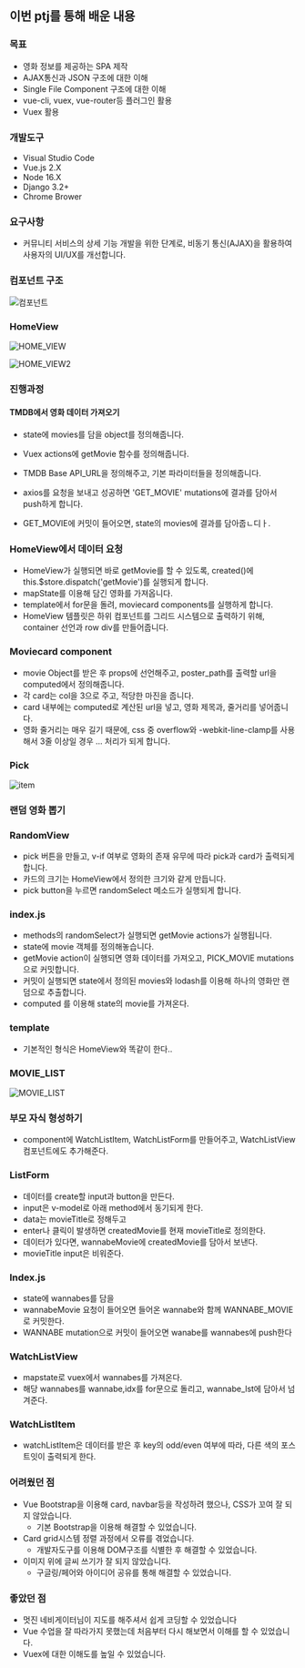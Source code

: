 ## 이번 ptj를 통해 배운 내용

### 목표

- 영화 정보를 제공하는 SPA 제작
- AJAX통신과 JSON 구조에 대한 이해
- Single File Component 구조에 대한 이해
- vue-cli, vuex, vue-router등 플러그인 활용
- Vuex 활용

### 개발도구

- Visual Studio Code
- Vue.js 2.X
- Node 16.X
- Django 3.2+
- Chrome Brower

### 요구사항 

- 커뮤니티 서비스의 상세 기능 개발을 위한 단계로, 비동기 통신(AJAX)을 활용하여 사용자의
  UI/UX를 개선합니다.

### 컴포넌트 구조

![컴포넌트](README_동완.assets/컴포넌트.PNG)



### HomeView

![HOME_VIEW](README_동완.assets/HOME_VIEW.PNG)



![HOME_VIEW2](README_동완.assets/HOME_VIEW2.PNG)



### 진행과정

#### TMDB에서 영화 데이터 가져오기

- state에 movies를 담을 object를 정의해줍니다.

- Vuex actions에 getMovie 함수를 정의해줍니다.

- TMDB Base API_URL을 정의해주고, 기본 파라미터들을 정의해줍니다.
- axios를 요청을 보내고 성공하면 'GET_MOVIE' mutations에 결과를 담아서 push하게 합니다.
- GET_MOVIE에 커밋이 들어오면, state의 movies에 결과를 담아줍ㄴ디ㅏ.

### HomeView에서 데이터 요청

- HomeView가 실행되면 바로 getMovie를 할 수 있도록, created()에 this.$store.dispatch('getMovie')를 실행되게 합니다.
- mapState를 이용해 담긴 영화를 가져옵니다.
- template에서 for문을 돌려, moviecard components를 실행하게 합니다.
- HomeView 템플릿은 하위 컴포넌트를 그리드 시스템으로 출력하기 위해, container 선언과 row div를 만들어줍니다.

### Moviecard component

- movie Object를 받은 후 props에 선언해주고, poster_path를 출력할 url을 computed에서 정의해줍니다.
- 각 card는 col을 3으로 주고, 적당한 마진을 줍니다.
- card 내부에는 computed로 계산된 url을 넣고, 영화 제목과, 줄거리를 넣어줍니다.
- 영화 줄거리는 매우 길기 때문에, css 중 overflow와 -webkit-line-clamp를 사용해서 3줄 이상일 경우 ... 처리가 되게 합니다.



### Pick

![item](README_동완.assets/item.PNG)



### 랜덤 영화 뽑기

### RandomView

- pick 버튼을 만들고, v-if 여부로 영화의 존재 유무에 따라 pick과 card가 출력되게 합니다.
- 카드의 크기는 HomeView에서 정의한 크기와 같게 만듭니다.
- pick button을 누르면 randomSelect 메소드가 실행되게 합니다.

### index.js

- methods의 randomSelect가 실행되면 getMovie actions가 실행됩니다.
- state에 movie 객체를 정의해놓습니다.
- getMovie action이 실행되면 영화 데이터를 가져오고, PICK_MOVIE mutations 으로 커밋합니다. 
- 커밋이 실행되면 state에서 정의된 movies와  lodash를 이용해 하나의 영화만 랜덤으로 추출합니다.
-  computed 를 이용해 state의 movie를 가져온다.

### template

- 기본적인 형식은 HomeView와 똑같이 한다..

### MOVIE_LIST

![MOVIE_LIST](README_동완.assets/MOVIE_LIST.PNG)



### 부모 자식 형성하기

- component에 WatchListItem, WatchListForm를 만들어주고, WatchListView 컴포넌트에도 추가해준다.

### ListForm

- 데이터를 create할 input과 button을 만든다. 
- input은 v-model로 아래 method에서 동기되게 한다.
- data는 movieTitle로 정해두고
- enter나 클릭이 발생하면 createdMovie를 현재 movieTitle로 정의한다.
- 데이터가 있다면, wannabeMovie에 createdMovie를 담아서 보낸다.
- movieTitle input은 비워준다.

### Index.js

- state에 wannabes를 담을 
- wannabeMovie 요청이 들어오면 들어온 wannabe와 함께 WANNABE_MOVIE로 커밋한다.
- WANNABE mutation으로 커밋이 들어오면 wanabe를 wannabes에 push한다

### WatchListView

- mapstate로 vuex에서 wannabes를 가져온다.
- 해당 wannabes를 wannabe,idx를 for문으로 돌리고, wannabe_lst에 담아서 넘겨준다.

### WatchListItem

- watchListItem은 데이터를 받은 후 key의 odd/even 여부에 따라, 다른 색의 포스트잇이 출력되게 한다.



### 어려웠던 점 

- Vue Bootstrap을 이용해 card, navbar등을 작성하려 했으나, CSS가 꼬여 잘 되지 않았습니다.
  - 기본 Bootstrap을 이용해 해결할 수 있었습니다.
- Card grid시스템 정렬 과정에서 오류를 겪었습니다.
  - 개발자도구를 이용해 DOM구조를 식별한 후 해결할 수 있었습니다.
- 이미지 위에 글씨 쓰기가 잘 되지 않았습니다.
  - 구글링/페어와 아이디어 공유를 통해 해결할 수 있었습니다.

### 좋았던 점

- 멋진 네비게이터님이 지도를 해주셔서 쉽게 코딩할 수 있었습니다
- Vue 수업을 잘 따라가지 못했는데 처음부터 다시 해보면서 이해를 할 수 있었습니다.
- Vuex에 대한 이해도를 높일 수 있었습니다.